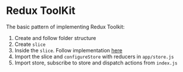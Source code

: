 # Redux ToolKit

The basic pattern of implementing Redux Toolkit:

1) Create and follow folder structure
2) Create `slice`
3) Inside the `slice`. Follow implementation [here]()
4) Import the slice and `configureStore` with reducers in `app/store.js`
5) Import store, subscribe to store and dispatch actions from `index.js` 